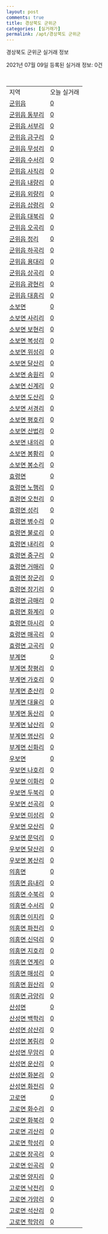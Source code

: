 ```yaml
---
layout: post
comments: true
title: 경상북도 군위군
categories: [실거래가]
permalink: /apt/경상북도 군위군
---
```


경상북도 군위군 실거래 정보

2021년 07월 09일 등록된 실거래 정보: 0건

<script type="text/javascript">
  google.charts.load('current', {'packages':['corechart']});
  google.charts.setOnLoadCallback(drawChart);

  function drawChart() {
    var data = google.visualization.arrayToDataTable([['거래일', '매매', '전월세', '전매'], ['20-07', 1, 0, 0], ['20-08', 5, 0, 0], ['20-09', 4, 0, 0], ['20-10', 4, 0, 0], ['20-11', 1, 1, 0], ['20-12', 1, 1, 0], ['21-01', 2, 0, 0], ['21-03', 1, 0, 0], ['21-04', 1, 1, 0], ['21-06', 1, 0, 0]]);

    var options = {
      title: '최근 유형별 거래량 추이',
      legend: { position: 'bottom' }
    };

    var chart = new google.visualization.LineChart(document.getElementById('columnchart_material'));
    chart.draw(data, (options));
  }
</script>

<div id="columnchart_material" style="width: 95%; margin-left: -35px"></div>
<br>
<table class="sortable">
  <tr>
    <td>지역</td>
    <td>오늘 실거래</td>
  </tr>

  
  <tr class="item">
    <td><a href="경상북도 군위군 군위읍">군위읍</a></td>
    <td><a href="경상북도 군위군 군위읍">0</a></td>
  </tr>
    

  <tr class="item">
    <td><a href="경상북도 군위군 군위읍 동부리">군위읍 동부리</a></td>
    <td><a href="경상북도 군위군 군위읍 동부리">0</a></td>
  </tr>
    

  <tr class="item">
    <td><a href="경상북도 군위군 군위읍 서부리">군위읍 서부리</a></td>
    <td><a href="경상북도 군위군 군위읍 서부리">0</a></td>
  </tr>
    

  <tr class="item">
    <td><a href="경상북도 군위군 군위읍 금구리">군위읍 금구리</a></td>
    <td><a href="경상북도 군위군 군위읍 금구리">0</a></td>
  </tr>
    

  <tr class="item">
    <td><a href="경상북도 군위군 군위읍 무성리">군위읍 무성리</a></td>
    <td><a href="경상북도 군위군 군위읍 무성리">0</a></td>
  </tr>
    

  <tr class="item">
    <td><a href="경상북도 군위군 군위읍 수서리">군위읍 수서리</a></td>
    <td><a href="경상북도 군위군 군위읍 수서리">0</a></td>
  </tr>
    

  <tr class="item">
    <td><a href="경상북도 군위군 군위읍 사직리">군위읍 사직리</a></td>
    <td><a href="경상북도 군위군 군위읍 사직리">0</a></td>
  </tr>
    

  <tr class="item">
    <td><a href="경상북도 군위군 군위읍 내량리">군위읍 내량리</a></td>
    <td><a href="경상북도 군위군 군위읍 내량리">0</a></td>
  </tr>
    

  <tr class="item">
    <td><a href="경상북도 군위군 군위읍 외량리">군위읍 외량리</a></td>
    <td><a href="경상북도 군위군 군위읍 외량리">0</a></td>
  </tr>
    

  <tr class="item">
    <td><a href="경상북도 군위군 군위읍 삽령리">군위읍 삽령리</a></td>
    <td><a href="경상북도 군위군 군위읍 삽령리">0</a></td>
  </tr>
    

  <tr class="item">
    <td><a href="경상북도 군위군 군위읍 대북리">군위읍 대북리</a></td>
    <td><a href="경상북도 군위군 군위읍 대북리">0</a></td>
  </tr>
    

  <tr class="item">
    <td><a href="경상북도 군위군 군위읍 오곡리">군위읍 오곡리</a></td>
    <td><a href="경상북도 군위군 군위읍 오곡리">0</a></td>
  </tr>
    

  <tr class="item">
    <td><a href="경상북도 군위군 군위읍 정리">군위읍 정리</a></td>
    <td><a href="경상북도 군위군 군위읍 정리">0</a></td>
  </tr>
    

  <tr class="item">
    <td><a href="경상북도 군위군 군위읍 하곡리">군위읍 하곡리</a></td>
    <td><a href="경상북도 군위군 군위읍 하곡리">0</a></td>
  </tr>
    

  <tr class="item">
    <td><a href="경상북도 군위군 군위읍 용대리">군위읍 용대리</a></td>
    <td><a href="경상북도 군위군 군위읍 용대리">0</a></td>
  </tr>
    

  <tr class="item">
    <td><a href="경상북도 군위군 군위읍 상곡리">군위읍 상곡리</a></td>
    <td><a href="경상북도 군위군 군위읍 상곡리">0</a></td>
  </tr>
    

  <tr class="item">
    <td><a href="경상북도 군위군 군위읍 광현리">군위읍 광현리</a></td>
    <td><a href="경상북도 군위군 군위읍 광현리">0</a></td>
  </tr>
    

  <tr class="item">
    <td><a href="경상북도 군위군 군위읍 대흥리">군위읍 대흥리</a></td>
    <td><a href="경상북도 군위군 군위읍 대흥리">0</a></td>
  </tr>
    

  <tr class="item">
    <td><a href="경상북도 군위군 소보면">소보면</a></td>
    <td><a href="경상북도 군위군 소보면">0</a></td>
  </tr>
    

  <tr class="item">
    <td><a href="경상북도 군위군 소보면 사리리">소보면 사리리</a></td>
    <td><a href="경상북도 군위군 소보면 사리리">0</a></td>
  </tr>
    

  <tr class="item">
    <td><a href="경상북도 군위군 소보면 보현리">소보면 보현리</a></td>
    <td><a href="경상북도 군위군 소보면 보현리">0</a></td>
  </tr>
    

  <tr class="item">
    <td><a href="경상북도 군위군 소보면 복성리">소보면 복성리</a></td>
    <td><a href="경상북도 군위군 소보면 복성리">0</a></td>
  </tr>
    

  <tr class="item">
    <td><a href="경상북도 군위군 소보면 위성리">소보면 위성리</a></td>
    <td><a href="경상북도 군위군 소보면 위성리">0</a></td>
  </tr>
    

  <tr class="item">
    <td><a href="경상북도 군위군 소보면 달산리">소보면 달산리</a></td>
    <td><a href="경상북도 군위군 소보면 달산리">0</a></td>
  </tr>
    

  <tr class="item">
    <td><a href="경상북도 군위군 소보면 송원리">소보면 송원리</a></td>
    <td><a href="경상북도 군위군 소보면 송원리">0</a></td>
  </tr>
    

  <tr class="item">
    <td><a href="경상북도 군위군 소보면 신계리">소보면 신계리</a></td>
    <td><a href="경상북도 군위군 소보면 신계리">0</a></td>
  </tr>
    

  <tr class="item">
    <td><a href="경상북도 군위군 소보면 도산리">소보면 도산리</a></td>
    <td><a href="경상북도 군위군 소보면 도산리">0</a></td>
  </tr>
    

  <tr class="item">
    <td><a href="경상북도 군위군 소보면 서경리">소보면 서경리</a></td>
    <td><a href="경상북도 군위군 소보면 서경리">0</a></td>
  </tr>
    

  <tr class="item">
    <td><a href="경상북도 군위군 소보면 평호리">소보면 평호리</a></td>
    <td><a href="경상북도 군위군 소보면 평호리">0</a></td>
  </tr>
    

  <tr class="item">
    <td><a href="경상북도 군위군 소보면 산법리">소보면 산법리</a></td>
    <td><a href="경상북도 군위군 소보면 산법리">0</a></td>
  </tr>
    

  <tr class="item">
    <td><a href="경상북도 군위군 소보면 내의리">소보면 내의리</a></td>
    <td><a href="경상북도 군위군 소보면 내의리">0</a></td>
  </tr>
    

  <tr class="item">
    <td><a href="경상북도 군위군 소보면 봉황리">소보면 봉황리</a></td>
    <td><a href="경상북도 군위군 소보면 봉황리">0</a></td>
  </tr>
    

  <tr class="item">
    <td><a href="경상북도 군위군 소보면 봉소리">소보면 봉소리</a></td>
    <td><a href="경상북도 군위군 소보면 봉소리">0</a></td>
  </tr>
    

  <tr class="item">
    <td><a href="경상북도 군위군 효령면">효령면</a></td>
    <td><a href="경상북도 군위군 효령면">0</a></td>
  </tr>
    

  <tr class="item">
    <td><a href="경상북도 군위군 효령면 노행리">효령면 노행리</a></td>
    <td><a href="경상북도 군위군 효령면 노행리">0</a></td>
  </tr>
    

  <tr class="item">
    <td><a href="경상북도 군위군 효령면 오천리">효령면 오천리</a></td>
    <td><a href="경상북도 군위군 효령면 오천리">0</a></td>
  </tr>
    

  <tr class="item">
    <td><a href="경상북도 군위군 효령면 성리">효령면 성리</a></td>
    <td><a href="경상북도 군위군 효령면 성리">0</a></td>
  </tr>
    

  <tr class="item">
    <td><a href="경상북도 군위군 효령면 병수리">효령면 병수리</a></td>
    <td><a href="경상북도 군위군 효령면 병수리">0</a></td>
  </tr>
    

  <tr class="item">
    <td><a href="경상북도 군위군 효령면 불로리">효령면 불로리</a></td>
    <td><a href="경상북도 군위군 효령면 불로리">0</a></td>
  </tr>
    

  <tr class="item">
    <td><a href="경상북도 군위군 효령면 내리리">효령면 내리리</a></td>
    <td><a href="경상북도 군위군 효령면 내리리">0</a></td>
  </tr>
    

  <tr class="item">
    <td><a href="경상북도 군위군 효령면 중구리">효령면 중구리</a></td>
    <td><a href="경상북도 군위군 효령면 중구리">0</a></td>
  </tr>
    

  <tr class="item">
    <td><a href="경상북도 군위군 효령면 거매리">효령면 거매리</a></td>
    <td><a href="경상북도 군위군 효령면 거매리">0</a></td>
  </tr>
    

  <tr class="item">
    <td><a href="경상북도 군위군 효령면 장군리">효령면 장군리</a></td>
    <td><a href="경상북도 군위군 효령면 장군리">0</a></td>
  </tr>
    

  <tr class="item">
    <td><a href="경상북도 군위군 효령면 장기리">효령면 장기리</a></td>
    <td><a href="경상북도 군위군 효령면 장기리">0</a></td>
  </tr>
    

  <tr class="item">
    <td><a href="경상북도 군위군 효령면 금매리">효령면 금매리</a></td>
    <td><a href="경상북도 군위군 효령면 금매리">0</a></td>
  </tr>
    

  <tr class="item">
    <td><a href="경상북도 군위군 효령면 화계리">효령면 화계리</a></td>
    <td><a href="경상북도 군위군 효령면 화계리">0</a></td>
  </tr>
    

  <tr class="item">
    <td><a href="경상북도 군위군 효령면 마시리">효령면 마시리</a></td>
    <td><a href="경상북도 군위군 효령면 마시리">0</a></td>
  </tr>
    

  <tr class="item">
    <td><a href="경상북도 군위군 효령면 매곡리">효령면 매곡리</a></td>
    <td><a href="경상북도 군위군 효령면 매곡리">0</a></td>
  </tr>
    

  <tr class="item">
    <td><a href="경상북도 군위군 효령면 고곡리">효령면 고곡리</a></td>
    <td><a href="경상북도 군위군 효령면 고곡리">0</a></td>
  </tr>
    

  <tr class="item">
    <td><a href="경상북도 군위군 부계면">부계면</a></td>
    <td><a href="경상북도 군위군 부계면">0</a></td>
  </tr>
    

  <tr class="item">
    <td><a href="경상북도 군위군 부계면 창평리">부계면 창평리</a></td>
    <td><a href="경상북도 군위군 부계면 창평리">0</a></td>
  </tr>
    

  <tr class="item">
    <td><a href="경상북도 군위군 부계면 가호리">부계면 가호리</a></td>
    <td><a href="경상북도 군위군 부계면 가호리">0</a></td>
  </tr>
    

  <tr class="item">
    <td><a href="경상북도 군위군 부계면 춘산리">부계면 춘산리</a></td>
    <td><a href="경상북도 군위군 부계면 춘산리">0</a></td>
  </tr>
    

  <tr class="item">
    <td><a href="경상북도 군위군 부계면 대율리">부계면 대율리</a></td>
    <td><a href="경상북도 군위군 부계면 대율리">0</a></td>
  </tr>
    

  <tr class="item">
    <td><a href="경상북도 군위군 부계면 동산리">부계면 동산리</a></td>
    <td><a href="경상북도 군위군 부계면 동산리">0</a></td>
  </tr>
    

  <tr class="item">
    <td><a href="경상북도 군위군 부계면 남산리">부계면 남산리</a></td>
    <td><a href="경상북도 군위군 부계면 남산리">0</a></td>
  </tr>
    

  <tr class="item">
    <td><a href="경상북도 군위군 부계면 명산리">부계면 명산리</a></td>
    <td><a href="경상북도 군위군 부계면 명산리">0</a></td>
  </tr>
    

  <tr class="item">
    <td><a href="경상북도 군위군 부계면 신화리">부계면 신화리</a></td>
    <td><a href="경상북도 군위군 부계면 신화리">0</a></td>
  </tr>
    

  <tr class="item">
    <td><a href="경상북도 군위군 우보면">우보면</a></td>
    <td><a href="경상북도 군위군 우보면">0</a></td>
  </tr>
    

  <tr class="item">
    <td><a href="경상북도 군위군 우보면 나호리">우보면 나호리</a></td>
    <td><a href="경상북도 군위군 우보면 나호리">0</a></td>
  </tr>
    

  <tr class="item">
    <td><a href="경상북도 군위군 우보면 이화리">우보면 이화리</a></td>
    <td><a href="경상북도 군위군 우보면 이화리">0</a></td>
  </tr>
    

  <tr class="item">
    <td><a href="경상북도 군위군 우보면 두북리">우보면 두북리</a></td>
    <td><a href="경상북도 군위군 우보면 두북리">0</a></td>
  </tr>
    

  <tr class="item">
    <td><a href="경상북도 군위군 우보면 선곡리">우보면 선곡리</a></td>
    <td><a href="경상북도 군위군 우보면 선곡리">0</a></td>
  </tr>
    

  <tr class="item">
    <td><a href="경상북도 군위군 우보면 미성리">우보면 미성리</a></td>
    <td><a href="경상북도 군위군 우보면 미성리">0</a></td>
  </tr>
    

  <tr class="item">
    <td><a href="경상북도 군위군 우보면 모산리">우보면 모산리</a></td>
    <td><a href="경상북도 군위군 우보면 모산리">0</a></td>
  </tr>
    

  <tr class="item">
    <td><a href="경상북도 군위군 우보면 문덕리">우보면 문덕리</a></td>
    <td><a href="경상북도 군위군 우보면 문덕리">0</a></td>
  </tr>
    

  <tr class="item">
    <td><a href="경상북도 군위군 우보면 달산리">우보면 달산리</a></td>
    <td><a href="경상북도 군위군 우보면 달산리">0</a></td>
  </tr>
    

  <tr class="item">
    <td><a href="경상북도 군위군 우보면 봉산리">우보면 봉산리</a></td>
    <td><a href="경상북도 군위군 우보면 봉산리">0</a></td>
  </tr>
    

  <tr class="item">
    <td><a href="경상북도 군위군 의흥면">의흥면</a></td>
    <td><a href="경상북도 군위군 의흥면">0</a></td>
  </tr>
    

  <tr class="item">
    <td><a href="경상북도 군위군 의흥면 읍내리">의흥면 읍내리</a></td>
    <td><a href="경상북도 군위군 의흥면 읍내리">0</a></td>
  </tr>
    

  <tr class="item">
    <td><a href="경상북도 군위군 의흥면 수북리">의흥면 수북리</a></td>
    <td><a href="경상북도 군위군 의흥면 수북리">0</a></td>
  </tr>
    

  <tr class="item">
    <td><a href="경상북도 군위군 의흥면 수서리">의흥면 수서리</a></td>
    <td><a href="경상북도 군위군 의흥면 수서리">0</a></td>
  </tr>
    

  <tr class="item">
    <td><a href="경상북도 군위군 의흥면 이지리">의흥면 이지리</a></td>
    <td><a href="경상북도 군위군 의흥면 이지리">0</a></td>
  </tr>
    

  <tr class="item">
    <td><a href="경상북도 군위군 의흥면 파전리">의흥면 파전리</a></td>
    <td><a href="경상북도 군위군 의흥면 파전리">0</a></td>
  </tr>
    

  <tr class="item">
    <td><a href="경상북도 군위군 의흥면 신덕리">의흥면 신덕리</a></td>
    <td><a href="경상북도 군위군 의흥면 신덕리">0</a></td>
  </tr>
    

  <tr class="item">
    <td><a href="경상북도 군위군 의흥면 지호리">의흥면 지호리</a></td>
    <td><a href="경상북도 군위군 의흥면 지호리">0</a></td>
  </tr>
    

  <tr class="item">
    <td><a href="경상북도 군위군 의흥면 연계리">의흥면 연계리</a></td>
    <td><a href="경상북도 군위군 의흥면 연계리">0</a></td>
  </tr>
    

  <tr class="item">
    <td><a href="경상북도 군위군 의흥면 매성리">의흥면 매성리</a></td>
    <td><a href="경상북도 군위군 의흥면 매성리">0</a></td>
  </tr>
    

  <tr class="item">
    <td><a href="경상북도 군위군 의흥면 원산리">의흥면 원산리</a></td>
    <td><a href="경상북도 군위군 의흥면 원산리">0</a></td>
  </tr>
    

  <tr class="item">
    <td><a href="경상북도 군위군 의흥면 금양리">의흥면 금양리</a></td>
    <td><a href="경상북도 군위군 의흥면 금양리">0</a></td>
  </tr>
    

  <tr class="item">
    <td><a href="경상북도 군위군 산성면">산성면</a></td>
    <td><a href="경상북도 군위군 산성면">0</a></td>
  </tr>
    

  <tr class="item">
    <td><a href="경상북도 군위군 산성면 백학리">산성면 백학리</a></td>
    <td><a href="경상북도 군위군 산성면 백학리">0</a></td>
  </tr>
    

  <tr class="item">
    <td><a href="경상북도 군위군 산성면 삼산리">산성면 삼산리</a></td>
    <td><a href="경상북도 군위군 산성면 삼산리">0</a></td>
  </tr>
    

  <tr class="item">
    <td><a href="경상북도 군위군 산성면 봉림리">산성면 봉림리</a></td>
    <td><a href="경상북도 군위군 산성면 봉림리">0</a></td>
  </tr>
    

  <tr class="item">
    <td><a href="경상북도 군위군 산성면 무암리">산성면 무암리</a></td>
    <td><a href="경상북도 군위군 산성면 무암리">0</a></td>
  </tr>
    

  <tr class="item">
    <td><a href="경상북도 군위군 산성면 운산리">산성면 운산리</a></td>
    <td><a href="경상북도 군위군 산성면 운산리">0</a></td>
  </tr>
    

  <tr class="item">
    <td><a href="경상북도 군위군 산성면 화본리">산성면 화본리</a></td>
    <td><a href="경상북도 군위군 산성면 화본리">0</a></td>
  </tr>
    

  <tr class="item">
    <td><a href="경상북도 군위군 산성면 화전리">산성면 화전리</a></td>
    <td><a href="경상북도 군위군 산성면 화전리">0</a></td>
  </tr>
    

  <tr class="item">
    <td><a href="경상북도 군위군 고로면">고로면</a></td>
    <td><a href="경상북도 군위군 고로면">0</a></td>
  </tr>
    

  <tr class="item">
    <td><a href="경상북도 군위군 고로면 화수리">고로면 화수리</a></td>
    <td><a href="경상북도 군위군 고로면 화수리">0</a></td>
  </tr>
    

  <tr class="item">
    <td><a href="경상북도 군위군 고로면 화북리">고로면 화북리</a></td>
    <td><a href="경상북도 군위군 고로면 화북리">0</a></td>
  </tr>
    

  <tr class="item">
    <td><a href="경상북도 군위군 고로면 괴산리">고로면 괴산리</a></td>
    <td><a href="경상북도 군위군 고로면 괴산리">0</a></td>
  </tr>
    

  <tr class="item">
    <td><a href="경상북도 군위군 고로면 학성리">고로면 학성리</a></td>
    <td><a href="경상북도 군위군 고로면 학성리">0</a></td>
  </tr>
    

  <tr class="item">
    <td><a href="경상북도 군위군 고로면 장곡리">고로면 장곡리</a></td>
    <td><a href="경상북도 군위군 고로면 장곡리">0</a></td>
  </tr>
    

  <tr class="item">
    <td><a href="경상북도 군위군 고로면 인곡리">고로면 인곡리</a></td>
    <td><a href="경상북도 군위군 고로면 인곡리">0</a></td>
  </tr>
    

  <tr class="item">
    <td><a href="경상북도 군위군 고로면 양지리">고로면 양지리</a></td>
    <td><a href="경상북도 군위군 고로면 양지리">0</a></td>
  </tr>
    

  <tr class="item">
    <td><a href="경상북도 군위군 고로면 낙전리">고로면 낙전리</a></td>
    <td><a href="경상북도 군위군 고로면 낙전리">0</a></td>
  </tr>
    

  <tr class="item">
    <td><a href="경상북도 군위군 고로면 가암리">고로면 가암리</a></td>
    <td><a href="경상북도 군위군 고로면 가암리">0</a></td>
  </tr>
    

  <tr class="item">
    <td><a href="경상북도 군위군 고로면 석산리">고로면 석산리</a></td>
    <td><a href="경상북도 군위군 고로면 석산리">0</a></td>
  </tr>
    

  <tr class="item">
    <td><a href="경상북도 군위군 고로면 학암리">고로면 학암리</a></td>
    <td><a href="경상북도 군위군 고로면 학암리">0</a></td>
  </tr>
    


</table>


    